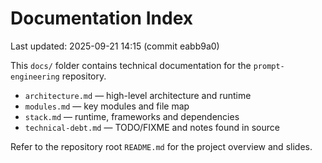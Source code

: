 # Documentation Index

Last updated: 2025-09-21 14:15 (commit eabb9a0)

This `docs/` folder contains technical documentation for the `prompt-engineering` repository.

- `architecture.md` — high-level architecture and runtime
- `modules.md` — key modules and file map
- `stack.md` — runtime, frameworks and dependencies
- `technical-debt.md` — TODO/FIXME and notes found in source

Refer to the repository root `README.md` for the project overview and slides.

